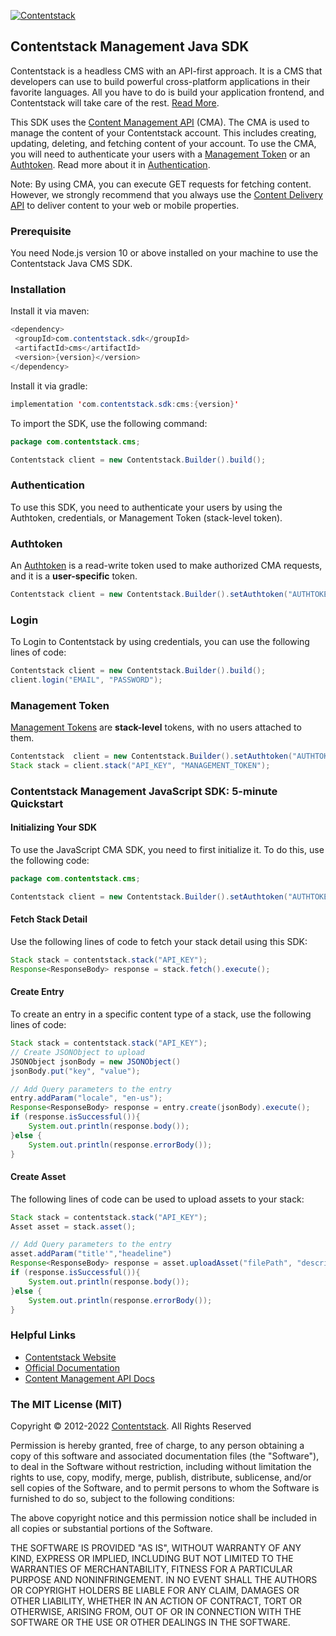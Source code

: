 [![Contentstack](https://www.contentstack.com/docs/static/images/contentstack.png)](https://www.contentstack.com/)

## Contentstack Management Java SDK

Contentstack is a headless CMS with an API-first approach. It is a CMS that developers can use to build powerful cross-platform applications in their favorite languages. All you have to do is build your application frontend, and Contentstack will take care of the rest. [Read More](https://www.contentstack.com/).

This SDK uses the [Content Management API](https://www.contentstack.com/docs/developers/apis/content-management-api/) (CMA). The CMA is used to manage the content of your Contentstack account. This includes creating, updating, deleting, and fetching content of your account. To use the CMA, you will need to authenticate your users with a [Management Token](https://www.contentstack.com/docs/developers/create-tokens/about-management-tokens) or an [Authtoken](https://www.contentstack.com/docs/developers/apis/content-management-api/#how-to-get-authtoken). Read more about it in [Authentication](https://www.contentstack.com/docs/developers/apis/content-management-api/#authentication).

Note: By using CMA, you can execute GET requests for fetching content. However, we strongly recommend that you always use the [Content Delivery API](https://www.contentstack.com/docs/developers/apis/content-delivery-api/) to deliver content to your web or mobile properties.

### Prerequisite

You need Node.js version 10 or above installed on your machine to use the Contentstack Java CMS SDK.

### Installation

Install it via maven:

```java
<dependency>
 <groupId>com.contentstack.sdk</groupId>
 <artifactId>cms</artifactId>
 <version>{version}</version>
</dependency>
```

Install it via gradle:

```java
implementation 'com.contentstack.sdk:cms:{version}'
```

To import the SDK, use the following command:

```java
package com.contentstack.cms;

Contentstack client = new Contentstack.Builder().build();
```

### Authentication

To use this SDK, you need to authenticate your users by using the Authtoken, credentials, or Management Token (stack-level token).

### Authtoken

An [Authtoken](https://www.contentstack.com/docs/developers/create-tokens/types-of-tokens/#authentication-tokens-authtokens-) is a read-write token used to make authorized CMA requests, and it is a **user-specific** token.

```java
Contentstack client = new Contentstack.Builder().setAuthtoken("AUTHTOKEN").build();
```

### Login

To Login to Contentstack by using credentials, you can use the following lines of code:

```java
Contentstack client = new Contentstack.Builder().build();
client.login("EMAIL", "PASSWORD");
```

### Management Token

[Management Tokens](https://www.contentstack.com/docs/developers/create-tokens/about-management-tokens/) are **stack-level** tokens, with no users attached to them.

```java
Contentstack  client = new Contentstack.Builder().setAuthtoken("AUTHTOKEN").build();
Stack stack = client.stack("API_KEY", "MANAGEMENT_TOKEN");
```

### Contentstack Management JavaScript SDK: 5-minute Quickstart

#### Initializing Your SDK

To use the JavaScript CMA SDK, you need to first initialize it. To do this, use the following code:

```java
package com.contentstack.cms;

Contentstack client = new Contentstack.Builder().setAuthtoken("AUTHTOKEN").build();
```

#### Fetch Stack Detail

Use the following lines of code to fetch your stack detail using this SDK:

```java
Stack stack = contentstack.stack("API_KEY");
Response<ResponseBody> response = stack.fetch().execute();
```

#### Create Entry

To create an entry in a specific content type of a stack, use the following lines of code:

```java
Stack stack = contentstack.stack("API_KEY");
// Create JSONObject to upload
JSONObject jsonBody = new JSONObject()
jsonBody.put("key", "value");

// Add Query parameters to the entry
entry.addParam("locale", "en-us");
Response<ResponseBody> response = entry.create(jsonBody).execute();
if (response.isSuccessful()){
    System.out.println(response.body());
}else {
    System.out.println(response.errorBody());
}
```

#### Create Asset

The following lines of code can be used to upload assets to your stack:

```java
Stack stack = contentstack.stack("API_KEY");
Asset asset = stack.asset();

// Add Query parameters to the entry
asset.addParam("title'","headeline")
Response<ResponseBody> response = asset.uploadAsset("filePath", "description").execute();
if (response.isSuccessful()){
    System.out.println(response.body());
}else {
    System.out.println(response.errorBody());
}
```

### Helpful Links

- [Contentstack Website](https://www.contentstack.com/)
- [Official Documentation](https://contentstack.com/docs)
- [Content Management API Docs](https://www.contentstack.com/docs/developers/apis/content-management-api)

### The MIT License (MIT)

Copyright © 2012-2022 [Contentstack](https://www.contentstack.com/). All Rights Reserved

Permission is hereby granted, free of charge, to any person obtaining a copy of this software and associated documentation files (the "Software"), to deal in the Software without restriction, including without limitation the rights to use, copy, modify, merge, publish, distribute, sublicense, and/or sell copies of the Software, and to permit persons to whom the Software is furnished to do so, subject to the following conditions:

The above copyright notice and this permission notice shall be included in all copies or substantial portions of the Software.

THE SOFTWARE IS PROVIDED "AS IS", WITHOUT WARRANTY OF ANY KIND, EXPRESS OR IMPLIED, INCLUDING BUT NOT LIMITED TO THE WARRANTIES OF MERCHANTABILITY, FITNESS FOR A PARTICULAR PURPOSE AND NONINFRINGEMENT. IN NO EVENT SHALL THE AUTHORS OR COPYRIGHT HOLDERS BE LIABLE FOR ANY CLAIM, DAMAGES OR OTHER LIABILITY, WHETHER IN AN ACTION OF CONTRACT, TORT OR OTHERWISE, ARISING FROM, OUT OF OR IN CONNECTION WITH THE SOFTWARE OR THE USE OR OTHER DEALINGS IN THE SOFTWARE.
